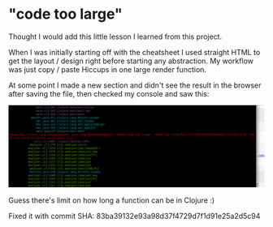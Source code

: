 # "code too large"

Thought I would add this little lesson I learned from this project.

When I was initially starting off with the cheatsheet I used straight  HTML to
get the layout / design right before starting any abstraction. My workflow was
just copy / paste Hiccups in one large render function.

At some point I made a new section and didn't see the result in the browser after
saving the file, then checked my console and saw this:

<img src="code-too-large.png" />

Guess there's limit on how long a function can be in Clojure :)

Fixed it with commit SHA: 83ba39132e93a98d37f4729d7f1d91e25a2d5c94
